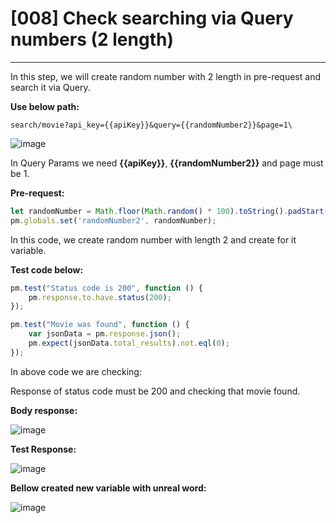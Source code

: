 # [008]  Check searching via Query numbers (2 length)
___

In this step, we will create random number with 2 length in pre-request and search it via Query.

__Use below path:__
```
search/movie?api_key={{apiKey}}&query={{randomNumber2}}&page=1\
```
![image](https://user-images.githubusercontent.com/122685448/231406494-be7abde6-7e1a-4330-9313-4e9b74ce2467.png)
 

In Query Params we need __{{apiKey}}__, __{{randomNumber2}}__ and page must be 1.

__Pre-request:__
``` js {.line-numbers}
let randomNumber = Math.floor(Math.random() * 100).toString().padStart(2, '0');
pm.globals.set('randomNumber2', randomNumber);

```
In this code, we create random number with length 2 and create for it variable.

__Test code below:__
``` js {.line-numbers}
pm.test("Status code is 200", function () {
    pm.response.to.have.status(200);
});

pm.test("Movie was found", function () {
    var jsonData = pm.response.json();
    pm.expect(jsonData.total_results).not.eql(0);
});
```
In above code we are checking:

Response of status code must be 200 and checking that movie found.

__Body response:__

![image](https://user-images.githubusercontent.com/122685448/231406524-11f2b48b-606a-4e0e-b9ff-afc05f070d34.png)
 
__Test Response:__

![image](https://user-images.githubusercontent.com/122685448/231406542-fe3a4bc9-f274-4a68-ae29-61044610f7ae.png)
 
__Bellow created new variable with unreal word:__

![image](https://user-images.githubusercontent.com/122685448/231406572-472f098b-dc60-492b-8a6b-4ff9db23fcf3.png)
 

